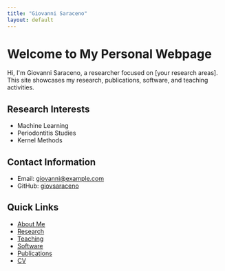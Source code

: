 ```yaml
---
title: "Giovanni Saraceno"
layout: default
---
```


# Welcome to My Personal Webpage

Hi, I'm Giovanni Saraceno, a researcher focused on [your research areas]. This site showcases my research, publications, software, and teaching activities.

## Research Interests
- Machine Learning
- Periodontitis Studies
- Kernel Methods

## Contact Information
- Email: giovanni@example.com
- GitHub: [giovsaraceno](https://github.com/giovsaraceno)

## Quick Links

- [About Me](about_me)
- [Research](research)
- [Teaching](teaching)
- [Software](software)
- [Publications](publications)
- [CV](cv)
